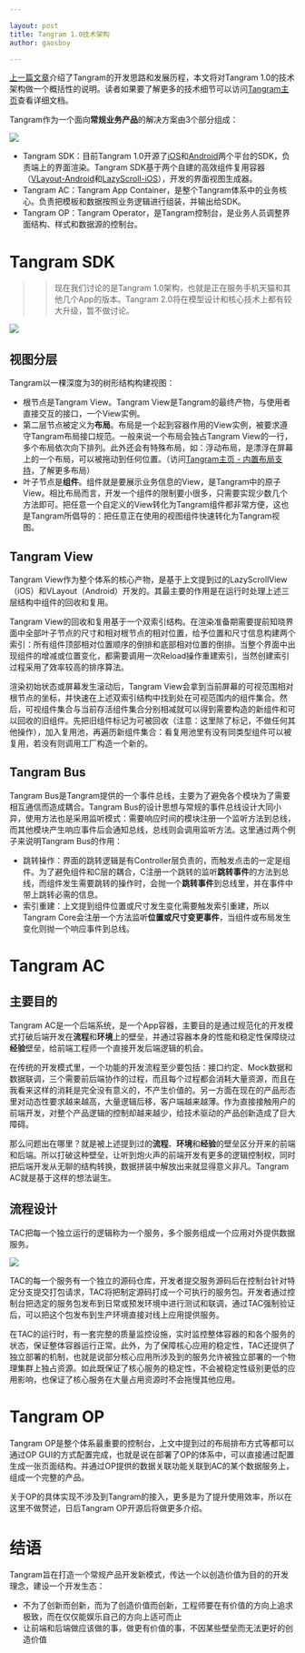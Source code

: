 ```yaml
---

layout: post
title: Tangram 1.0技术架构
author: gaosboy

--- 
```


[上一篇文章][1]介绍了Tangram的开发思路和发展历程，本文将对Tangram 1.0的技术架构做一个概括性的说明。读者如果要了解更多的技术细节可以访问[Tangram主页][2]查看详细文档。

Tangram作为一个面向**常规业务产品**的解决方案由3个部分组成：

![][image-1]

+ Tangram SDK：目前Tangram 1.0开源了[iOS][3]和[Android][4]两个平台的SDK，负责端上的界面渲染。Tangram SDK基于两个自建的高效组件复用容器（[VLayout-Android][5]和[LazyScroll-iOS][6]），开发的界面视图生成器。
+ Tangram AC：Tangram App Container，是整个Tangram体系中的业务核心。负责把模板和数据按照业务逻辑进行组装，并输出给SDK。
+ Tangram OP：Tangram Operator，是Tangram控制台，是业务人员调整界面结构、样式和数据源的控制台。

# Tangram SDK

> > 现在我们讨论的是Tangram 1.0架构，也就是正在服务手机天猫和其他几个App的版本。Tangram 2.0将在模型设计和核心技术上都有较大升级，暂不做讨论。

![][image-2]

## 视图分层

Tangram以一棵深度为3的树形结构构建视图：
+ 根节点是Tangram View。Tangram View是Tangram的最终产物，与使用者直接交互的接口，一个View实例。
+ 第二层节点被定义为**布局**。布局是一个起到容器作用的View实例，被要求遵守Tangram布局接口规范。一般来说一个布局会独占Tangram View的一行，多个布局依次向下排列。此外还会有特殊布局，如：浮动布局，是漂浮在屏幕上的一个布局，可以被拖动到任何位置。（访问[Tangram主页 - 内置布局支持][7]，了解更多布局）
+ 叶子节点是**组件**。组件就是要展示业务信息的View，是Tangram中的原子View。相比布局而言，开发一个组件的限制要小很多，只需要实现少数几个方法即可。把任意一个自定义的View转化为Tangram组件都非常方便，这也是Tangram所倡导的：把任意正在使用的视图组件快速转化为Tangram视图。

## Tangram View

Tangram View作为整个体系的核心产物，是基于上文提到过的LazyScrollView（iOS）和VLayout（Android）开发的。其最主要的作用是在运行时处理上述三层结构中组件的回收和复用。

Tangram View的回收和复用基于一个双索引结构。在渲染准备期需要提前知晓界面中全部叶子节点的尺寸和相对根节点的相对位置，给予位置和尺寸信息构建两个索引：所有组件顶部相对位置顺序的倒排和底部相对位置的倒排。当整个界面中出现组件的增减或位置变化，都需要调用一次Reload操作重建索引，当然创建索引过程采用了效率较高的排序算法。

渲染初始状态或屏幕发生滚动后，Tangram View会拿到当前屏幕的可视范围相对根节点的坐标，并快速在上述双索引结构中找到处在可视范围内的组件集合。然后，可视组件集合与当前存活组件集合分别相减就可以得到需要构造的新组件和可以回收的旧组件。先把旧组件标记为可被回收（注意：这里除了标记，不做任何其他操作），加入复用池，再遍历新组件集合：看复用池里有没有同类型组件可以被复用，若没有则调用工厂构造一个新的。

## Tangram Bus

Tangram Bus是Tangram提供的一个事件总线，主要为了避免各个模块为了需要相互通信而造成耦合。Tangram Bus的设计思想与常规的事件总线设计大同小异，使用方法也是采用监听模式：需要响应时间的模块注册一个监听方法到总线，而其他模块产生响应事件后会通知总线，总线则会调用监听方法。这里通过两个例子来说明Tangram Bus的作用：
+ 跳转操作：界面的跳转逻辑是有Controller层负责的，而触发点击的一定是组件。为了避免组件和C层的耦合，C注册一个跳转的监听**跳转事件**的方法到总线，而组件发生需要跳转的操作时，会抛一个**跳转事件**到总线里，并在事件中带上跳转必需的信息。
+ 索引重建：上文提到组件位置或尺寸发生变化需要触发索引重建，所以Tangram Core会注册一个方法监听**位置或尺寸变更事件**，当组件或布局发生变化则抛一个响应事件到总线。

# Tangram AC
## 主要目的

Tangram AC是一个后端系统，是一个App容器，主要目的是通过规范化的开发模式打破后端开发在**流程**和**环境**上的壁垒，并通过容器本身的性能和稳定性保障绕过**经验**壁垒，给前端工程师一个直接开发后端逻辑的机会。

在传统的开发模式里，一个功能的开发流程至少要包括：接口约定、Mock数据和数据联调，三个需要前后端协作的过程，而且每个过程都会消耗大量资源，而且在我看来这样的消耗是完全没有意义的，不产生价值的。另一方面在现在的产品形态里对动态性要求越来越高，大量逻辑后移，客户端越来越薄。作为直接接触用户的前端开发，对整个产品逻辑的控制却越来越少，给技术驱动的产品创新造成了巨大障碍。

那么问题出在哪里？就是被上述提到过的**流程**、**环境**和**经验**的壁垒区分开来的前端和后端。所以打破这种壁垒，让听到炮火声的前端开发有更多的逻辑控制权，同时把后端开发从无聊的结构转换，数据拼装中解放出来就显得意义非凡。Tangram AC就是基于这样的想法诞生。

## 流程设计

TAC把每一个独立运行的逻辑称为一个服务，多个服务组成一个应用对外提供数据服务。

![][image-3]

TAC的每一个服务有一个独立的源码仓库，开发者提交服务源码后在控制台针对特定分支提交打包请求，TAC将把制定源码打成一个可执行的服务包。开发者通过控制台把选定的服务包发布到日常或预发环境中进行测试和联调，通过TAC强制验证后，可以把这个包发布到生产环境直接对线上应用提供服务。

在TAC的运行时，有一套完整的质量监控设施，实时监控整体容器的和各个服务的状态，保证整体容器运行正常。此外，为了保障核心应用的稳定性，TAC还提供了独立部署的机制，也就是说部分核心应用所涉及到的服务允许被独立部署的一个物理集群上独占资源。如此既保证了核心服务的稳定性，不会被稳定性级别更低的应用影响，也保证了核心服务在大量占用资源时不会拖慢其他应用。

# Tangram OP

Tangram OP是整个体系最重要的控制台，上文中提到过的布局排布方式等都可以通过OP GUI的方式配置完成，也就是说在部署了OP的体系中，可以直接通过配置生成一张页面结构。并通过OP提供的数据关联功能关联到AC的某个数据服务上，组成一个完整的产品。

关于OP的具体实现不涉及到Tangram的接入，更多是为了提升使用效率，所以在这里不做赘述，日后Tangram OP开源后将做更多介绍。

# 结语

Tangram旨在打造一个常规产品开发新模式，传达一个以创造价值为目的的开发理念，建设一个开发生态：
+ 不为了创新而创新，而为了创造价值而创新，工程师要在有价值的方向上追求极致，而在仅仅能娱乐自己的方向上适可而止
+ 让前端和后端做应该做的事，做更有价值的事，不因某些壁垒而无法更好的创造价值

[1]:	http://pingguohe.net/2017/03/30/what-is-tangram.html
[2]:	http://tangram.pingguohe.net
[3]:	https://github.com/alibaba/tangram-ios
[4]:	https://github.com/alibaba/tangram-android
[5]:	https://github.com/alibaba/vlayout
[6]:	https://github.com/alibaba/lazyscrollview
[7]:	http://tangram.pingguohe.net/docs/layout-support/inner-support

[image-1]:	https://gw.alicdn.com/tfs/TB1k6gZQpXXXXc6XXXXXXXXXXXX-1222-828.png
[image-2]:	https://gw.alicdn.com/tfs/TB1hA3BQpXXXXXaXVXXXXXXXXXX-2084-1044.png_1200x1200.jpg
[image-3]:	https://gtms02.alicdn.com/tfs/TB1LzFzQVXXXXXRXpXXXXXXXXXX-1978-1618.png_1200x1200.jpg